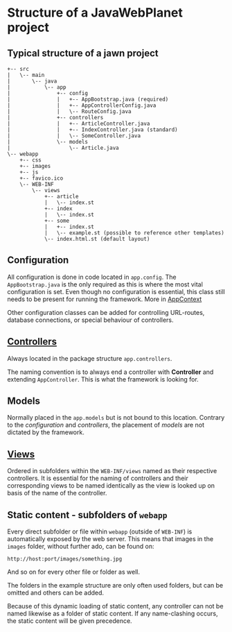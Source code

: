 # Structure of a JavaWebPlanet project

## Typical structure of a jawn project
```
+-- src
|   \-- main
|       \-- java
|           \-- app
|               +-- config
|               |   +-- AppBootstrap.java (required)
|               |   +-- AppControllerConfig.java
|               |   \-- RouteConfig.java
|               +-- controllers
|               |   +-- ArticleController.java
|               |   +-- IndexController.java (standard)
|               |   \-- SomeController.java
|               \-- models
|                   \-- Article.java
\-- webapp
    +-- css
    +-- images
    +-- js
    +-- favico.ico
    \-- WEB-INF
        \-- views
            +-- article
            |   \-- index.st
            +-- index
            |   \-- index.st
            +-- some
            |   +-- index.st
            |   \-- example.st (possible to reference other templates)
            \-- index.html.st (default layout)
```
## Configuration
All configuration is done in code located in `app.config`.
The `AppBootstrap.java` is the only required as this is where the most vital configuration is set.
Even though no configuration is essential, this class still needs to be present for running the framework.
More in [AppContext](appcontext)

Other configuration classes can be added for controlling URL-routes, database connections, or special behaviour of controllers.



## [Controllers](controllers)
Always located in the package structure `app.controllers`.

The naming convention is to always end a controller with **Controller** and extending `AppController`.
This is what the framework is looking for.

## Models
Normally placed in the `app.models` but is not bound to this location.
Contrary to the *configuration* and *controllers*, the placement of *models* are not dictated by the framework.

## [Views](views)
Ordered in subfolders within the `WEB-INF/views` named as their respective controllers.
It is essential for the naming of controllers and their corresponding views to be named identically as the view is looked up
on basis of the name of the controller.


## Static content - subfolders of `webapp`
Every direct subfolder or file within `webapp` (outside of `WEB-INF`) is automatically exposed by the web server.
This means that images in the `images` folder, without further ado, can be found on:
```
http://host:port/images/something.jpg
```
And so on for every other file or folder as well.

The folders in the example structure are only often used folders, but can be omitted and others can be added.

Because of this dynamic loading of static content, any controller can not be named likewise
as a folder of static content. If any name-clashing occurs, the static content will be given precedence.
